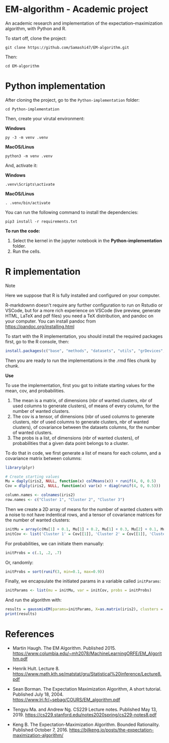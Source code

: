 # EM-algorithm - Academic project

An academic research and implementation of the expectation–maximization algorithm, with Python and R.

To start off, clone the project: 
```shell
git clone https://github.com/Samashi47/EM-algorithm.git
```

Then:
```shell
cd EM-algorithm
```

# Python implementation

After cloning the project, go to the `Python-implementation` folder:

```shell
cd Python-implementation
```

Then, create your virutal environment:

**Windows**

```shell
py -3 -m venv .venv
```

**MacOS/Linus**

```shell
python3 -m venv .venv
```

And, activate it:

**Windows**

```shell
.venv\Scripts\activate
```

**MacOS/Linus**

```shell
. .venv/bin/activate
```

You can run the following command to install the dependencies:

```shell
pip3 install -r requirements.txt
```

**To run the code:**
1. Select the kernel in the jupyter notebook in the **Python-implementation** folder.
2. Run the cells.

# R implementation

> [!NOTE]
>
> Here we suppose that R is fully installed and configured on your computer.
>
> R-markdownn doesn't require any further configuration to run on Rstudio or VSCode, but for a more rich experience on VSCode (live preview, generate HTML, LaTeX and pdf files) you need a TeX distribution, and pandoc on your computer. You can install pandoc from https://pandoc.org/installing.html

To start with the R implementation, you should install the required packages first, go to the R console, then: 
```R
install.packages(c("base", "methods", "datasets", "utils", "grDevices", "graphics", "stats", "plyr", "mvtnorm", "ggplot2"))
```
Then you are ready to run the implementations in the .rmd files chunk by chunk.

**Use**

To use the implementation, first you got to initiate starting values for the mean, cov, and probabilities.

1. The mean is a matrix, of dimensions (nbr of wanted clusters, nbr of used columns to generate clusters), of means of every column, for the number of wanted clusters.
2. The cov is a tensor, of dimensions (nbr of used columns to generate clusters, nbr of used columns to generate clusters, nbr of wanted clusters), of covariance between the datasets columns, for the number of wanted clusters.
3. The probs is a list, of dimensions (nbr of wanted clusters), of probabilities that a given data point belongs to a cluster.

To do that in code, we first generate a list of means for each column, and a covariance matrix between columns:
```R
library(plyr)

# Create starting values
Mu = daply(iris2, NULL, function(x) colMeans(x)) + runif(4, 0, 0.5)
Cov = dlply(iris2, NULL, function(x) var(x) + diag(runif(4, 0, 0.5)))
```

```R
column.names <- colnames(iris2)
row.names <- c("Cluster 1", "Cluster 2", "Cluster 3")
```

Then we create a 2D array of means for the number of wanted clusters with a noise to not have indentical rows, and a tensor of covariance matrices for the number of wanted clusters:
```R
initMu = array(c(Mu[1] + 0.1, Mu[1] + 0.2, Mu[1] + 0.3, Mu[2] + 0.1, Mu[2] + 0.2, Mu[2] + 0.3, Mu[3] + 0.1, Mu[3] + 0.2, Mu[3] + 0.3, Mu[4] + 0.1, Mu[4] + 0.2, Mu[4] + 0.4) , dim = c(3, 4),dimnames = list(row.names,column.names))
initCov <- list('Cluster 1' = Cov[[1]], 'Cluster 2' = Cov[[1]], 'Cluster 3' = Cov[[1]])
```

For probabilities, we can initiate them manually:
```R
initProbs = c(.1, .2, .7)
```

Or, randomly:
```R
initProbs = sort(runif(3, min=0.1, max=0.9))
```

Finally, we encapsulate the initiated params in a variable called `initParams`:
```R
initParams <- list(mu = initMu, var = initCov, probs = initProbs)
```

And run the algorithm with:
```R
results = gaussmixEM(params=initParams, X=as.matrix(iris2), clusters = 3, tol=1e-10, maxits=1500, showits=T)
print(results)
```

# References

- Martin Haugh. The EM Algorithm. Published 2015. https://www.columbia.edu/~mh2078/MachineLearningORFE/EM_Algorithm.pdf

- Henrik Hult. Lecture 8. https://www.math.kth.se/matstat/gru/Statistical%20inference/Lecture8.pdf

- Sean Borman. The Expectation Maximization Algorithm, A short tutorial. Published July 18, 2004. https://www.lri.fr/~sebag/COURS/EM_algorithm.pdf

- Tengyu Ma. and Andrew Ng. CS229 Lecture notes. Published May 13, 2019. https://cs229.stanford.edu/notes2020spring/cs229-notes8.pdf

- Keng B. The Expectation-Maximization Algorithm. Bounded Rationality. Published October 7, 2016. https://bjlkeng.io/posts/the-expectation-maximization-algorithm/